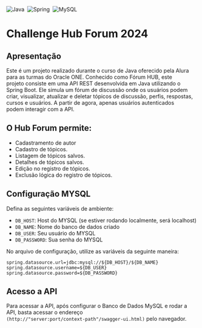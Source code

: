 ![Java](https://img.shields.io/badge/java-%23ED8B00.svg?style=for-the-badge&logo=openjdk&logoColor=white)&nbsp;
![Spring](https://img.shields.io/badge/spring-%236DB33F.svg?style=for-the-badge&logo=spring&logoColor=white)&nbsp;
![MySQL](https://img.shields.io/badge/mysql-4479A1.svg?style=for-the-badge&logo=mysql&logoColor=white)


# Challenge Hub Forum 2024

## Apresentação

Este é um projeto realizado durante o curso de Java oferecido pela Alura para as turmas do Oracle ONE. Conhecido como Fórum HUB, este  
projeto consiste em uma API REST desenvolvida em Java utilizando o Spring Boot. Ele simula um fórum de discussão onde os usuários podem  
criar, visualizar, atualizar e deletar tópicos de discussão, perfis, respostas, cursos e usuários. A partir de agora, apenas usuários autenticados  
podem interagir com a API. 

## O Hub Forum permite:

* Cadastramento de autor
* Cadastro de tópicos.
* Listagem de tópicos salvos.
* Detalhes de tópicos salvos.
* Edição no registro de tópicos.
* Exclusão lógica do registro de tópicos.

## Configuração MYSQL

Defina as seguintes variáveis de ambiente:

* `DB_HOST`: Host do MYSQL (se estiver rodando localmente, será localhost)
* `DB_NAME`: Nome do banco de dados criado
* `DB_USER`: Seu usuário do MYSQL
* `DB_PASSWORD`: Sua senha do MYSQL

No arquivo de configuração, utilize as variáveis da seguinte maneira:

```
spring.datasource.url=jdbc:mysql://${DB_HOST}/${DB_NAME}
spring.datasource.username=${DB_USER}
spring.datasource.password=${DB_PASSWORD}
```

## Acesso a API

Para acessar a API, após configurar o Banco de Dados MySQL e rodar a API, basta acessar o endereço  
```(http://"server:port/context-path"/swagger-ui.html)``` pelo navegador.
